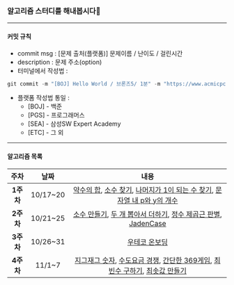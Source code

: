 ### 알고리즘 스터디를 해내봅시다👀 

---
#### 커밋 규칙 

- commit msg : [문제 출처(플랫폼)] 문제이름 / 난이도 / 걸린시간 
- description : 문제 주소(option)
- 터미널에서 작성법 : 
```js
git commit -m "[BOJ] Hello World / 브론즈5/ 1분" -m "https://www.acmicpc.net/problem/2557"
```
- 플랫폼 작성법 통일 : 
  - [BOJ] - 백준 
  - [PGS] - 프로그래머스 
  - [SEA] - 삼성SW Expert Academy
  - [ETC] - 그 외 
  
---

#### 알고리즘 목록 



| 주차 | 날짜 |내용 |  
|:---:|:---:|:---:| 
| __1주차__ | 10/17~20 | [약수의 합](https://school.programmers.co.kr/learn/courses/30/lessons/12928), [소수 찾기](https://school.programmers.co.kr/learn/courses/30/lessons/12921), [나머지가 1이 되는 수 찾기](https://school.programmers.co.kr/learn/courses/30/lessons/87389), [문자열 내 p와 y의 개수](https://school.programmers.co.kr/learn/courses/30/lessons/12916)| 
| __2주차__ | 10/21~25 |[소수 만들기](https://school.programmers.co.kr/learn/courses/30/lessons/12977), [두 개 뽑아서 더하기](https://school.programmers.co.kr/learn/courses/30/lessons/68644), [정수 제곱근 판별](https://school.programmers.co.kr/learn/courses/30/lessons/12934), [JadenCase](https://school.programmers.co.kr/learn/courses/30/lessons/12951)    |
| __3주차__ | 10/26~31 | [우테코 온보딩](https://github.com/woowacourse-precourse/javascript-onboarding)
| __4주차__ | 11/1~7 | [지그재그 숫자](https://swexpertacademy.com/main/code/problem/problemDetail.do?problemLevel=2&contestProbId=AV5PxmBqAe8DFAUq&categoryId=AV5PxmBqAe8DFAUq&categoryType=CODE&problemTitle=&orderBy=PASS_RATE&selectCodeLang=JAVA&select-1=2&pageSize=30&pageIndex=1), [수도요금 경쟁](https://swexpertacademy.com/main/code/problem/problemDetail.do?problemLevel=2&contestProbId=AV189xUaI8UCFAZN&categoryId=AV189xUaI8UCFAZN&categoryType=CODE&problemTitle=&orderBy=PASS_RATE&selectCodeLang=JAVA&select-1=2&pageSize=30&pageIndex=1), [간단한 369게임](https://swexpertacademy.com/main/code/problem/problemDetail.do?problemLevel=2&contestProbId=AV5PTeo6AHUDFAUq&categoryId=AV5PTeo6AHUDFAUq&categoryType=CODE&problemTitle=&orderBy=PASS_RATE&selectCodeLang=JAVA&select-1=2&pageSize=30&pageIndex=1), [최빈수 구하기](https://swexpertacademy.com/main/code/problem/problemDetail.do?problemLevel=2&contestProbId=AV13zo1KAAACFAYh&categoryId=AV13zo1KAAACFAYh&categoryType=CODE&problemTitle=&orderBy=PASS_RATE&selectCodeLang=JAVA&select-1=2&pageSize=30&pageIndex=1), [최솟값 만들기](https://school.programmers.co.kr/learn/courses/30/lessons/12941) | 
